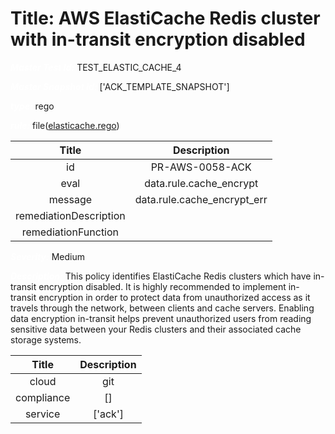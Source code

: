



# Title: AWS ElastiCache Redis cluster with in-transit encryption disabled


***<font color="white">Master Test Id:</font>*** TEST_ELASTIC_CACHE_4

***<font color="white">Master Snapshot Id:</font>*** ['ACK_TEMPLATE_SNAPSHOT']

***<font color="white">type:</font>*** rego

***<font color="white">rule:</font>*** file([elasticache.rego])  
  
  
  
  

|Title|Description|
| :---: | :---: |
|id|PR-AWS-0058-ACK|
|eval|data.rule.cache_encrypt|
|message|data.rule.cache_encrypt_err|
|remediationDescription||
|remediationFunction||


***<font color="white">Severity:</font>*** Medium

***<font color="white">Description:</font>*** This policy identifies ElastiCache Redis clusters which have in-transit encryption disabled. It is highly recommended to implement in-transit encryption in order to protect data from unauthorized access as it travels through the network, between clients and cache servers. Enabling data encryption in-transit helps prevent unauthorized users from reading sensitive data between your Redis clusters and their associated cache storage systems.  
  
  

|Title|Description|
| :---: | :---: |
|cloud|git|
|compliance|[]|
|service|['ack']|



[elasticache.rego]: https://github.com/prancer-io/prancer-compliance-test/tree/master/aws/ack/elasticache.rego
